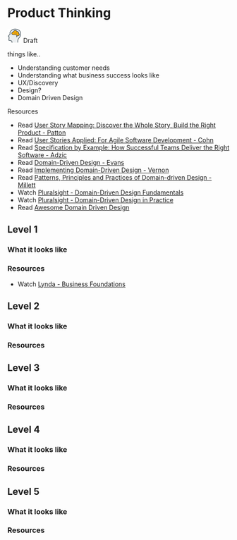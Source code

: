 # Product Thinking
![Draft](../Images/head-brains.png) Draft  

things like..
- Understanding customer needs
- Understanding what business success looks like
- UX/Discovery
- Design?
- Domain Driven Design

Resources
- Read [User Story Mapping: Discover the Whole Story, Build the Right Product - Patton](https://www.amazon.com/User-Story-Mapping-Discover-Product/dp/1491904909)
- Read [User Stories Applied: For Agile Software Development - Cohn](https://www.amazon.com/User-Stories-Applied-Software-Development/dp/0321205685)
- Read [Specification by Example: How Successful Teams Deliver the Right Software - Adzic](https://www.amazon.com/Specification-Example-Successful-Deliver-Software/dp/1617290084)
- Read [Domain-Driven Design - Evans](https://www.amazon.com.au/Domain-Driven-Design-Eric-Evans/dp/0321125215)
- Read [Implementing Domain-Driven Design - Vernon](https://www.amazon.com.au/Implementing-Domain-Driven-Design-Vaughn-Vernon/dp/0321834577)
- Read [Patterns, Principles and Practices of Domain-driven Design - Millett](https://www.amazon.com.au/Patterns-Principles-Practices-Domain-driven-Design/dp/1118714709)
- Watch [Pluralsight - Domain-Driven Design Fundamentals](https://app.pluralsight.com/library/courses/domain-driven-design-fundamentals/)
- Watch [Pluralsight - Domain-Driven Design in Practice](https://app.pluralsight.com/library/courses/domain-driven-design-in-practice)
- Read [Awesome Domain Driven Design](https://github.com/heynickc/awesome-ddd)

## Level 1

### What it looks like

### Resources
- Watch [Lynda - Business Foundations](https://www.lynda.com/Business-Skills-tutorials/Business-Fundamentals/365727-2.html)

## Level 2

### What it looks like

### Resources

## Level 3

### What it looks like

### Resources

## Level 4

### What it looks like

### Resources

## Level 5

### What it looks like

### Resources